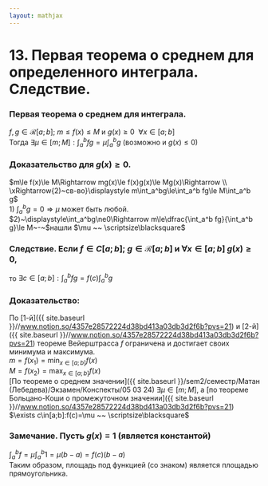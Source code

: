 ```yaml
---  
layout: mathjax  
---  
```

  
# 13. Первая теорема о среднем для определенного интеграла. Следствие.  
  
### Первая теорема о среднем для интеграла.  
$f,g\in\mathcal{R}[a;b];~m\le f(x)\le M$ и $g(x)\ge0 ~~ \forall x\in [a;b]$  
Тогда $\exists \mu\in[m;M]\displaystyle:\int_a^b fg=\mu\int_a^b g$ $\big($возможно и $g(x)\le0\big)$  
  
### Доказательство для $g(x)\ge0$.  
$m\le f(x)\le M\Rightarrow mg(x)\le f(x)g(x)\le Mg(x)\Rightarrow  
\\  
\xRightarrow{2)~св-во}\displaystyle m\int_a^bg\le\int_a^b fg\le M\int_a^b g$  
$1)~\displaystyle\int_a^b g = 0\Rightarrow\mu$ может быть любой.  
$2)~\displaystyle\int_a^bg\ne0\Rightarrow m\le\dfrac{\int_a^b fg}{\int_a^b g}\le M~-~$нашли $\mu ~~ \scriptsize\blacksquare$  
  
### Следствие. Если $f\in C[a;b];~g\in\mathcal{R}[a;b]$ и $\forall x\in[a;b] ~g(x)\ge0$,  
то $\exists c\in[a;b]:\displaystyle\int_a^bfg=f(c)\int_a^bg$  
  
### Доказательство:  
По [$1$-й]({{ site.baseurl }}//www.notion.so/4357e28572224d38bd413a03db3d2f6b?pvs=21) и [2-й]({{ site.baseurl }}//www.notion.so/4357e28572224d38bd413a03db3d2f6b?pvs=21) теореме Вейерштрасса $f$ ограничена и достигает своих минимума и максимума.  
$m=f(x_1)=\displaystyle\min_{x\in[a;b]} f(x)$  
$M=f(x_2)=\displaystyle\max_{x\in[a;b]} f(x)$  
[По теореме о среднем значении]({{ site.baseurl }}/sem2/семестр/Матан (Лебедева)/Экзамен/Конспекты/05 03 24) $\exists\mu\in[m;M]$, а [по теореме Больцано-Коши о промежуточном значении]({{ site.baseurl }}//www.notion.so/4357e28572224d38bd413a03db3d2f6b?pvs=21) $\exists c\in[a;b]:f(c)=\mu ~~ \scriptsize\blacksquare$  
  
### Замечание. Пусть $g(x)\equiv1$ (является константой)  
$\displaystyle\int_a^bf=\mu\int_a^b1=\mu(b-a)=f(c)(b-a)$  
Таким образом, площадь под функцией (со знаком) является площадью прямоугольника.  
